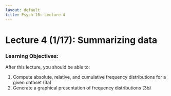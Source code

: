 ```yaml
---
layout: default
title: Psych 10: Lecture 4
---
```

# Lecture 4 (1/17): Summarizing data

### Learning Objectives:
After this lecture, you should be able to:
1. Compute absolute, relative, and cumulative frequency distributions for a given dataset (3a)
2. Generate a graphical presentation of frequency distributions (3b)
